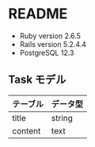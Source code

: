 # README

- Ruby version  2.6.5
- Rails version 5.2.4.4
- PostgreSQL    12.3

## Task モデル
| テーブル | データ型 |
----|---- 
| title | string |
| content | text |
